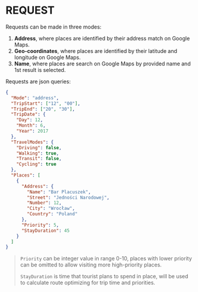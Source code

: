 # REQUEST

Requests can be made in three modes:
1. **Address**, where places are identified by their address match on Google Maps.
2. **Geo-coordinates**, where places are identified by their latitude and longitude on Google Maps.
3. **Name**, where places are search on Google Maps by provided name and 1st result is selected.

Requests are json queries:
```json
{
  "Mode": "address",
  "TripStart": ["12", "00"],
  "TripEnd": ["20", "30"],
  "TripDate": {
    "Day": 12,
    "Month": 6,
    "Year": 2017
  },
  "TravelModes": {
    "Driving": false,
    "Walking": true,
    "Transit": false,
    "Cycling": true
  },
  "Places": [
    {
      "Address": {
        "Name": "Bar Placuszek",
        "Street": "Jedności Narodowej",
        "Number": 12,
        "City": "Wrocław", 
        "Country": "Poland"
      },
      "Priority": 5,
      "StayDuration": 45
    }
  ]
}
```
> `Priority` can be integer value in range 0-10, places with lower priority can be omitted to allow visiting more high-priority places.
>
> `StayDuration` is time that tourist plans to spend in place, will be used to calculate route optimizing for trip time and priorities. 